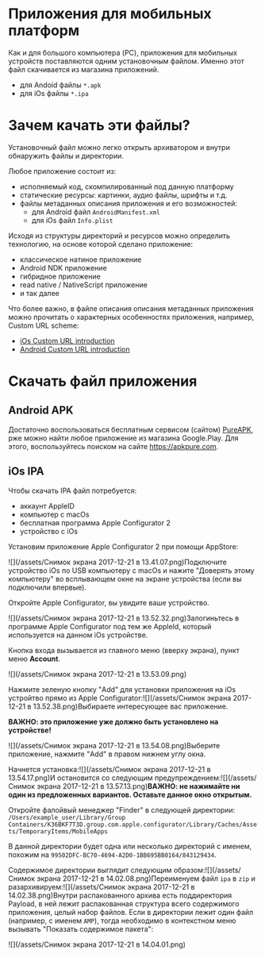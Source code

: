 # Приложения для мобильных платформ

Как и для большого компьютера \(PC\), приложения для мобильных устройств поставляются одним установочным файлом. Именно этот файл скачивается из магазина приложений.

* для Andoid файлы `*.apk`
* для iOs файлы `*.ipa`

# Зачем качать эти файлы?

Установочный файл можно легко открыть архиватором и внутри обнаружить файлы и директории.

Любое приложение состоит из:

* исполняемый код, скомпилированный под данную платформу
* статические ресурсы: картинки, аудио файлы, шрифты и т.д.
* файлы метаданных описания приложения и его возможностей:
  * для Android файл `AndroidManifest.xml`
  * для iOs файл `Info.plist`

Исходя из структуры директорий и ресурсов можно определить технологию, на основе которой сделано приложение:

* классическое натиное приложение
* Android NDK приложение
* гибридное приложение
* read native / NativeScript приложение
* и так далее

Что более важно, в файле описания описания метаданных приложения можно прочитать о характерных особенностях приложения, например, Custom URL scheme:

* [iOs Custom URL introduction](https://developer.apple.com/library/content/featuredarticles/iPhoneURLScheme_Reference/Introduction/Introduction.html#//apple_ref/doc/uid/TP40007899-CH1-SW1)
* [Android Custom URL introduction](https://developer.android.com/training/basics/intents/sending.html?hl=ru#Build)

# Скачать файл приложения

## Android APK

Достаточно воспользоваться бесплатным сервисом \(сайтом\) [PureAPK](https://apkpure.com), рже можно найти любое приложение из магазина Google.Play. Для этого, воспользуйтесь поиском на сайте https://apkpure.com.

## iOs IPA

Чтобы скачать IPA файл потребуется:

* аккаунт AppleID
* компьютер с macOs
* бесплатная программа Apple Configurator 2
* устройство с iOs



Установим приложение Apple Configurator 2 при помощи AppStore:

![](/assets/Снимок экрана 2017-12-21 в 13.41.07.png)Подключите устройство iOs по USB компьютеру с macOs и нажите "Доверять этому компьютеру" во всплывающем окне на экране устройства \(если вы подключили впервые\).

Откройте Apple Configurator, вы увидите ваше устройство.

![](/assets/Снимок экрана 2017-12-21 в 13.52.32.png)Залогиньтесь в программе Apple Configurator под тем же AppleId, который используется на данном iOs устройстве.

Кнопка входа вызывается из главного меню \(вверху экрана\), пункт меню **Account**.

![](/assets/Снимок экрана 2017-12-21 в 13.53.09.png)

Нажмите зеленую кнопку "Add" для установки приложения на iOs устройтво прямо из Apple Configurator:![](/assets/Снимок экрана 2017-12-21 в 13.52.38.png)Выбираете интересующее вас приложение.

**ВАЖНО: это приложение уже должно быть установлено на устройстве!**

![](/assets/Снимок экрана 2017-12-21 в 13.54.08.png)Выберите приложение, нажмите "Add" в правом нижнем углу окна.

Начнется установка:![](/assets/Снимок экрана 2017-12-21 в 13.54.17.png)И остановится со следующим предупреждением:![](/assets/Снимок экрана 2017-12-21 в 13.57.13.png)**ВАЖНО: не нажимайте ни один из предложенных вариантов. Оставьте данное окно открытым.**

Откройте фалойвый менеджер "Finder" в следующей директории: `/Users/example_user/Library/Group Containers/K36BKF7T3D.group.com.apple.configurator/Library/Caches/Assets/TemporaryItems/MobileApps`

В данной директории будет одна или несколько директорий с именем, похожим на `99502DFC-BC70-4694-A2D0-1BB695BB0164/843129434`.

Содержимое директории выглядит следующим образом:![](/assets/Снимок экрана 2017-12-21 в 14.02.08.png)Переименуем файл `ipa` в `zip` и разархивируем:![](/assets/Снимок экрана 2017-12-21 в 14.02.38.png)Внутри распакованного архива есть поддиректория Payload, в ней лежит распакованная структура всего содержимого приложения, целый набор файлов. Если в директории лежит один файл \(например, с именем `AMP`\), тогда необходимо в контекстном меню вызывать "Показать содержимое пакета":

![](/assets/Снимок экрана 2017-12-21 в 14.04.01.png)



